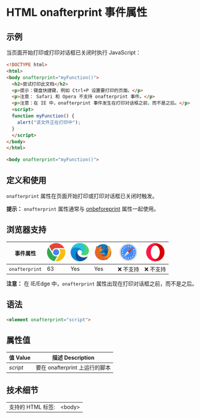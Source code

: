 HTML onafterprint 事件属性
===

## 示例

当页面开始打印或打印对话框已关闭时执行 JavaScript：

```html idoc:preview:iframe
<!DOCTYPE html>
<html>
<body onafterprint="myFunction()">
  <h2>尝试打印此文档</h2>
  <p>提示：键盘快捷键，例如 Ctrl+P 设置要打印的页面。</p>
  <p>注意： Safari 和 Opera 不支持 onafterprint 事件。</p>
  <p>注意：在 IE 中，onafterprint 事件发生在打印对话框之前，而不是之后。</p>
  <script>
  function myFunction() {
    alert("该文件正在打印中");
  }
  </script>
</body>
</html>
```

```html
<body onafterprint="myFunction()">
```

## 定义和使用

`onafterprint` 属性在页面开始打印或打印对话框已关闭时触发。

**提示：** `onafterprint` 属性通常与 [onbeforeprint](./onbeforeprint.md) 属性一起使用。

## 浏览器支持

| 事件属性 | ![chrome][1] | ![edge][2] | ![firefox][3] | ![safari][4] | ![opera][5] |
| --- | --- | --- | --- | --- | --- |
| `onafterprint` | 63 | Yes | Yes | ❌ 不支持 | ❌ 不支持 |
<!--rehype:style=width: 100%; display: inline-table;-->

**注意：** 在 IE/Edge 中，`onafterprint` 属性出现在打印对话框之前，而不是之后。

## 语法

```html
<element onafterprint="script">
```

## 属性值

| 值 Value | 描述 Description |
| --- | --- |
| *script* | 要在 onafterprint 上运行的脚本 |
<!--rehype:style=width: 100%; display: inline-table;-->

## 技术细节

|   |   |
| ---- | ---- |
| 支持的 HTML 标签: | \<body> |
<!--rehype:style=width: 100%; display: inline-table;-->



[1]: ../assets/chrome.svg
[2]: ../assets/edge.svg
[3]: ../assets/firefox.svg
[4]: ../assets/safari.svg
[5]: ../assets/opera.svg
